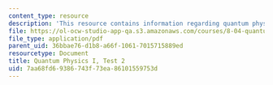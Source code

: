 ```yaml
---
content_type: resource
description: 'This resource contains information regarding quantum physics: Test 2.'
file: https://ol-ocw-studio-app-qa.s3.amazonaws.com/courses/8-04-quantum-physics-i-spring-2016/7aa68fd69386743f73ea86101559753d_MIT8_04S16_Test2_Fall2015.pdf
file_type: application/pdf
parent_uid: 36bbae76-d1b8-a66f-1061-7015715889ed
resourcetype: Document
title: Quantum Physics I, Test 2
uid: 7aa68fd6-9386-743f-73ea-86101559753d
---
```

